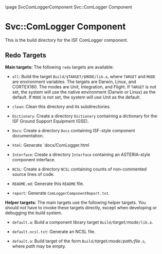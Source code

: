 \page SvcComLoggerComponent Svc::ComLogger Component
# Svc::ComLogger Component

This is the build directory for the ISF ComLogger component.

## Redo Targets

**Main targets:** The following `redo` targets are available:

* `all`: Build the target `Build/$TARGET/$MODE/lib.a`, where `TARGET` and `MODE` are environment variables. The targets are Darwin, Linux, and CORTEX160. The modes are Unit, Integration, and Flight. If `TARGET` is not set, the system will use the native environment (Darwin or Linux) as the default. If `MODE` is not set, the system will use Unit as the default.

* `clean`: Clean this directory and its subdirectories.

* `Dictionary`: Create a directory `Dictionary` containing a dictionary for the ISF Ground Support Equipment (GSE).

* `Docs`: Create a directory `Docs` containing ISF-style component documentation.

* `html`: Generate `docs/ComLogger.html

* `Interface`: Create a directory `Interface` containing an ASTERIA-style component interface.

* `NCSL`: Create a directory `NCSL` containing counts of non-commented source lines of code.

* `README.md`: Generate this `README` file.

* `report`: Generate `ComLoggerComponentReport.txt`.

**Helper targets:** The main targets use the following helper targets.
  You should not have to invoke these targets directly,
  except when developing or debugging the build system.

* `default.a`: Build a component library target `Build/`*target*`/`*mode*`/lib.a`.

* `default.ncsl.txt`: Generate an NCSL file.

* `default.o`: Build target of the form `Build/`*target*`/`*mode*`/`*path*`/`*file*`.o`, where *path* may be empty.
